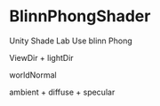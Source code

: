 # BlinnPhongShader
Unity Shade Lab
Use blinn Phong 

ViewDir + lightDir

worldNormal

ambient + diffuse + specular


